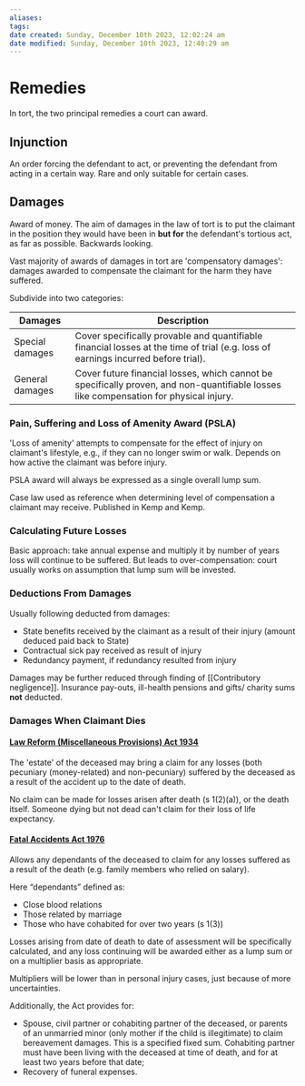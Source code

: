 ```yaml
---
aliases: 
tags: 
date created: Sunday, December 10th 2023, 12:02:24 am
date modified: Sunday, December 10th 2023, 12:40:29 am
---
```


# Remedies

In tort, the two principal remedies a court can award.

## Injunction

An order forcing the defendant to act, or preventing the defendant from acting in a certain way. Rare and only suitable for certain cases.

## Damages

Award of money. The aim of damages in the law of tort is to put the claimant in the position they would have been in **but for** the defendant's tortious act, as far as possible. Backwards looking.

Vast majority of awards of damages in tort are 'compensatory damages': damages awarded to compensate the claimant for the harm they have suffered.

Subdivide into two categories:

Damages | Description
---|---
Special damages | Cover specifically provable and quantifiable financial losses at the time of trial (e.g. loss of earnings incurred before trial).
General damages | Cover future financial losses, which cannot be specifically proven, and non-quantifiable losses like compensation for physical injury.

### Pain, Suffering and Loss of Amenity Award (PSLA)

'Loss of amenity' attempts to compensate for the effect of injury on claimant's lifestyle, e.g., if they can no longer swim or walk. Depends on how active the claimant was before injury.

PSLA award will always be expressed as a single overall lump sum.

Case law used as reference when determining level of compensation a claimant may receive. Published in Kemp and Kemp.

### Calculating Future Losses

Basic approach: take annual expense and multiply it by number of years loss will continue to be suffered. But leads to over-compensation: court usually works on assumption that lump sum will be invested.

### Deductions From Damages

Usually following deducted from damages:

- State benefits received by the claimant as a result of their injury (amount deduced paid back to State)
- Contractual sick pay received as result of injury
- Redundancy payment, if redundancy resulted from injury

Damages may be further reduced through finding of [[Contributory negligence]]. Insurance pay-outs, ill-health pensions and gifts/ charity sums **not** deducted.

### Damages When Claimant Dies

#### [Law Reform (Miscellaneous Provisions) Act 1934](https://www.legislation.gov.uk/ukpga/Geo5/24-25/41/contents)

The 'estate' of the deceased may bring a claim for any losses (both pecuniary (money-related) and non-pecuniary) suffered by the deceased as a result of the accident up to the date of death.

No claim can be made for losses arisen after death (s 1(2)(a)), or the death itself. Someone dying but not dead can't claim for their loss of life expectancy.

#### [Fatal Accidents Act 1976](https://www.legislation.gov.uk/ukpga/1976/30/contents)

Allows any dependants of the deceased to claim for any losses suffered as a result of the death (e.g. family members who relied on salary).

Here “dependants” defined as:

- Close blood relations
- Those related by marriage
- Those who have cohabited for over two years (s 1(3))

Losses arising from date of death to date of assessment will be specifically calculated, and any loss continuing will be awarded either as a lump sum or on a multiplier basis as appropriate.

Multipliers will be lower than in personal injury cases, just because of more uncertainties.

Additionally, the Act provides for:

- Spouse, civil partner or cohabiting partner of the deceased, or parents of an unmarried minor (only mother if the child is illegitimate) to claim bereavement damages. This is a specified fixed sum. Cohabiting partner must have been living with the deceased at time of death, and for at least two years before that date;
- Recovery of funeral expenses.
